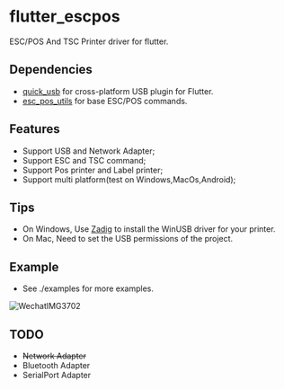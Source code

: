 # flutter_escpos

ESC/POS And TSC Printer driver for flutter.

## Dependencies

- [quick_usb](https://github.com/woodemi/quick_usb) for cross-platform USB plugin for Flutter.
- [esc_pos_utils](https://github.com/andrey-ushakov/esc_pos_utils) for base ESC/POS commands.

## Features

- Support USB and Network Adapter;
- Support ESC and TSC command;
- Support Pos printer and Label printer;
- Support multi platform(test on Windows,MacOs,Android);

## Tips

- On Windows, Use [Zadig](https://zadig.akeo.ie/) to install the WinUSB driver for your printer.
- On Mac, Need to set the USB permissions of the project.

## Example

- See ./examples for more examples.

![WechatIMG3702](https://user-images.githubusercontent.com/2160502/133883820-e6bd4310-422d-47c5-8921-ca1ef395d7bf.jpeg)


## TODO

- ~~Network Adapter~~
- Bluetooth Adapter
- SerialPort Adapter

